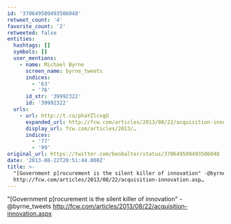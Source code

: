 ```yaml
---
id: '370649509493506048'
retweet_count: '4'
favorite_count: '2'
retweeted: false
entities:
  hashtags: []
  symbols: []
  user_mentions:
    - name: Michael Byrne
      screen_name: byrne_tweets
      indices:
        - '63'
        - '76'
      id_str: '39992322'
      id: '39992322'
  urls:
    - url: http://t.co/phaYZlcxgU
      expanded_url: http://fcw.com/articles/2013/08/22/acquisition-innovation.aspx
      display_url: fcw.com/articles/2013/…
      indices:
        - '77'
        - '99'
original_url: https://twitter.com/benbalter/status/370649509493506048
date: '2013-08-22T20:51:44.000Z'
title: >-
  "[Government p]rocurement is the silent killer of innovation" -@byrne_tweets
  http://fcw.com/articles/2013/08/22/acquisition-innovation.asp…
---
```


"[Government p]rocurement is the silent killer of innovation" -@byrne_tweets http://fcw.com/articles/2013/08/22/acquisition-innovation.aspx